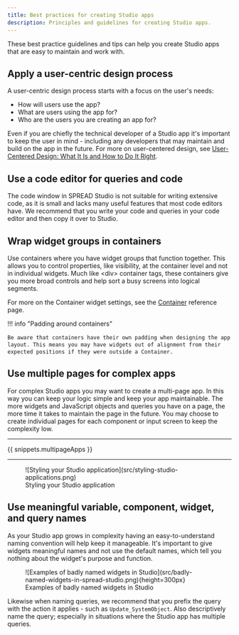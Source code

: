 ```yaml
---
title: Best practices for creating Studio apps
description: Principles and guidelines for creating Studio apps.
---
```


<!--
README

For guidance on how to write documenation, see https://dev.stage.spread.ai/docs/contributor/guide.html. Contact Documentation when this document is ready for review.
-->

These best practice guidelines and tips can help you create Studio apps that are easy to maintain and work with.

## Apply a user-centric design process

A user-centric design process starts with a focus on the user's needs:

* How will users use the app?
* What are users using the app for?
* Who are the users you are creating an app for?

Even if you are chiefly the technical developer of a Studio app it's important to keep the user in mind - including any developers that may maintain and build on the app in the future. For more on user-centered design, see [User-Centered Design: What It Is and How to Do It Right](https://blog.hubspot.com/website/user-centered-design).

## Use a code editor for queries and code

The code window in SPREAD Studio is not suitable for writing extensive code, as it is small and lacks many useful features that most code editors have. We recommend that you write your code and queries in your code editor and then copy it over to Studio.

## Wrap widget groups in containers

Use containers where you have widget groups that function together. This allows you to control properties, like visibility, at the container level and not in individual widgets. Much like <div\> container tags, these containers give you more broad controls and help sort a busy screens into logical segments.

For more on the Container widget settings, see the [Container](/reference/widgets/container.md) reference page.

!!! info "Padding around containers"

	Be aware that containers have their own padding when designing the app layout. This means you may have widgets out of alignment from their expected positions if they were outside a Container. 

## Use multiple pages for complex apps

For complex Studio apps you may want to create a multi-page app. In this way you can keep your logic simple and keep your app maintainable. The more widgets and JavaScript objects and queries you have on a page, the more time it takes to maintain the page in the future. You may choose to create individual pages for each component or input screen to keep the complexity low.

---

{{ snippets.multipageApps }}

---

<figure markdown="span">
	![Styling your Studio application](src/styling-studio-applications.png)
	<figcaption>Styling your Studio application</figcaption>
</figure>

## Use meaningful variable, component, widget, and query names

As your Studio app grows in complexity having an easy-to-understand naming convention will help keep it manageable. It's important to give widgets meaningful names and not use the default names, which tell you nothing about the widget's purpose and function.

<figure markdown="span">
	![Examples of badly named widgets in Studio](src/badly-named-widgets-in-spread-studio.png){height=300px}
	<figcaption>Examples of badly named widgets in Studio</figcaption>
</figure>

Likewise when naming queries, we recommend that you prefix the query with the action it applies - such as `Update_SystemObject`. Also descriptively name the query; especially in situations where the Studio app has multiple queries.
